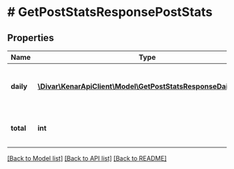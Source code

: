# # GetPostStatsResponsePostStats

## Properties

Name | Type | Description | Notes
------------ | ------------- | ------------- | -------------
**daily** | [**\Divar\KenarApiClient\Model\GetPostStatsResponseDailyStats[]**](GetPostStatsResponseDailyStats.md) | Daily value the metric over the last seven days | [optional]
**total** | **int** | Total number of the metric (e.g. view) | [optional]

[[Back to Model list]](../../README.md#models) [[Back to API list]](../../README.md#endpoints) [[Back to README]](../../README.md)
